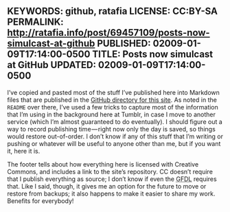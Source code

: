 KEYWORDS: github, ratafia
LICENSE: CC:BY-SA
PERMALINK: http://ratafia.info/post/69457109/posts-now-simulcast-at-github
PUBLISHED: 02009-01-09T17:14:00-0500
TITLE: Posts now simulcast at GitHub
UPDATED: 02009-01-09T17:14:00-0500
--
I’ve copied and pasted most of the stuff I’ve published here into Markdown
files that are published in the [GitHub directory for this site][rcgh]. As
noted in the <abbr class='smallcaps'>`README`</abbr> over there, I’ve used a
few tricks to capture most of the information that I’m using in the background
here at Tumblr, in case I move to another service (which I’m almost guaranteed
to do eventually). I should figure out a way to record publishing time — right
now only the day is saved, so things would restore out-of-order. I don’t know
if any of this stuff that I’m writing or pushing or whatever will be useful to
anyone other than me, but if you want it, here it is.

 [rcgh]: http://github.com/stilist/ratafiacurrant/tree/master

The footer tells about how everything here is licensed with Creative Commons,
and includes a link to the site’s repository. <abbr class='smallcaps'>CC</abbr>
doesn’t require that I publish everything as source; I don’t know if even the
<abbr class='smallcaps' title='GNU Free Documentation License'>GFDL</abbr>
requires that. Like I said, though, it gives me an option for the future to
move or restore from backups; it also happens to make it easier to share my
work. Benefits for everybody!
